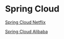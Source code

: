 # Spring Cloud

[Spring Cloud Netflix](./spring-cloud-netfilx.md)

[Spring Cloud Alibaba](./spring-cloud-alibaba.md)